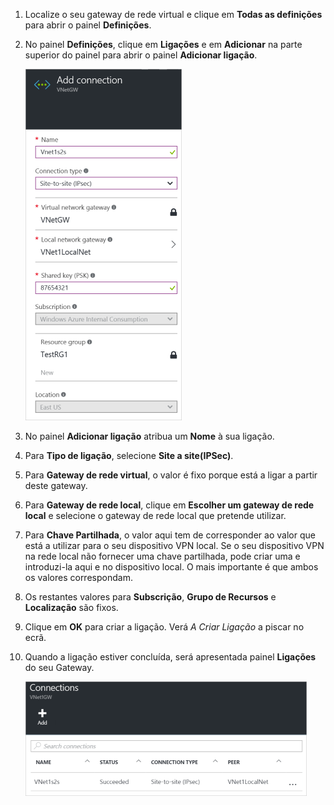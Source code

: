 1. Localize o seu gateway de rede virtual e clique em **Todas as definições** para abrir o painel **Definições**.

2. No painel **Definições**, clique em **Ligações** e em **Adicionar** na parte superior do painel para abrir o painel **Adicionar ligação**.

    ![Criar uma ligação Site a Site](./media/vpn-gateway-add-site-to-site-connection-rm-portal-include/addconnection250.png)

3. No painel **Adicionar ligação** atribua um **Nome** à sua ligação. 

4. Para **Tipo de ligação**, selecione **Site a site(IPSec)**.

5. Para **Gateway de rede virtual**, o valor é fixo porque está a ligar a partir deste gateway.

6. Para **Gateway de rede local**, clique em **Escolher um gateway de rede local** e selecione o gateway de rede local que pretende utilizar. 

7. Para **Chave Partilhada**, o valor aqui tem de corresponder ao valor que está a utilizar para o seu dispositivo VPN local. Se o seu dispositivo VPN na rede local não fornecer uma chave partilhada, pode criar uma e introduzi-la aqui e no dispositivo local. O mais importante é que ambos os valores correspondam.

8. Os restantes valores para **Subscrição**, **Grupo de Recursos** e **Localização** são fixos.

9. Clique em **OK** para criar a ligação. Verá *A Criar Ligação* a piscar no ecrã.

10. Quando a ligação estiver concluída, será apresentada painel **Ligações** do seu Gateway.

    ![Criar uma ligação Site a Site](./media/vpn-gateway-add-site-to-site-connection-rm-portal-include/connectionstatus450.png)



<!--HONumber=Sep16_HO3-->


